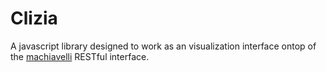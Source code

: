 Clizia
======

A javascript library designed to work as an visualization interface ontop of the [machiavelli](https://github.com/anchor/machiavelli) RESTful interface. 


